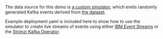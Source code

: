 The data source for this demo is [a custom simulator](https://github.com/dalelane/kafka-connect-bikesharing-source), which emits randomly generated Kafka events derived from [the dataset](../0-dataset).

Example deployment yaml is included here to show how to use the simulator to create live streams of events using either [IBM Event Streams](./ibm-event-streams) or the [Strimzi Kafka Operator](./strimzi). 
